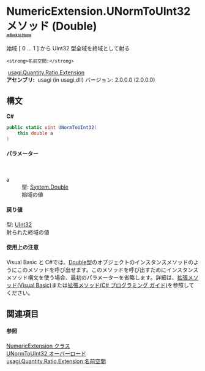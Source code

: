 # NumericExtension.UNormToUInt32 メソッド (Double)<div style="font-size:30%"><a href="https://github.com/usagi/usagi.cs/blob/master/docs/Home.md">≪Back to Home</a></div> 

始域 [ 0 ... 1 ] から UInt32 型全域を終域として射る


    <strong>名前空間:</strong>
&nbsp;<a href="N_usagi_Quantity_Ratio_Extension.md">usagi.Quantity.Ratio.Extension</a><br /><strong>アセンブリ:</strong>
&nbsp;usagi (in usagi.dll) バージョン: 2.0.0.0 (2.0.0.0)

## 構文

**C#**<br />
``` C#
public static uint UNormToUInt32(
	this double a
)
```


#### パラメーター
&nbsp;<dl><dt>a</dt><dd>型: <a href="http://msdn2.microsoft.com/ja-jp/library/643eft0t" target="_blank">System.Double</a><br />始域の値</dd></dl>

#### 戻り値
型: <a href="http://msdn2.microsoft.com/ja-jp/library/ctys3981" target="_blank">UInt32</a><br />射られた終域の値

#### 使用上の注意
Visual Basic と C#では、<a href="http://msdn2.microsoft.com/ja-jp/library/643eft0t" target="_blank">Double</a>型のオブジェクトのインスタンスメソッドのようにこのメソッドを呼び出せます。このメソッドを呼び出すためにインスタンスメソッド構文を使う場合、最初のパラメーターを省略します。詳細は、<a href="http://msdn.microsoft.com/ja-jp/library/bb384936.aspx" target="_blank">拡張メソッド(Visual Basic)</a>または<a href="http://msdn.microsoft.com/ja-jp/library/bb383977.aspx" target="_blank">拡張メソッド(C# プログラミング ガイド)</a>を参照してください。

## 関連項目


#### 参照
<a href="T_usagi_Quantity_Ratio_Extension_NumericExtension.md">NumericExtension クラス</a><br /><a href="Overload_usagi_Quantity_Ratio_Extension_NumericExtension_UNormToUInt32.md">UNormToUInt32 オーバーロード</a><br /><a href="N_usagi_Quantity_Ratio_Extension.md">usagi.Quantity.Ratio.Extension 名前空間</a><br />